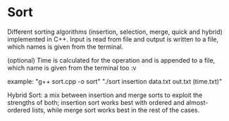 # Sort
Different sorting algorithms (insertion, selection, merge, quick and hybrid) implemented in C++.
Input is read from file and output is written to a file, which names is given from the terminal.

(optional) Time is calculated for the operation and is appended to a file, which name is given from the terminal too :v

example:
"g++ sort.cpp -o sort"
"./sort insertion data.txt out.txt (time.txt)"


Hybrid Sort: 
a mix between insertion and merge sorts to exploit the strengths of both; 
insertion sort works best with ordered and almost-ordered lists,
while merge sort works best in the rest of the cases.
